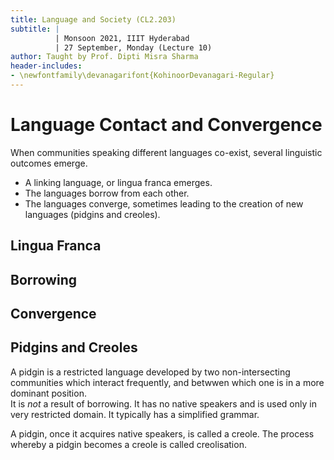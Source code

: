 ```yaml
---
title: Language and Society (CL2.203)
subtitle: |
          | Monsoon 2021, IIIT Hyderabad
          | 27 September, Monday (Lecture 10)
author: Taught by Prof. Dipti Misra Sharma
header-includes:
- \newfontfamily\devanagarifont{KohinoorDevanagari-Regular}
---
```


# Language Contact and Convergence
When communities speaking different languages co-exist, several linguistic outcomes emerge.  
* A linking language, or lingua franca emerges.
* The languages borrow from each other.
* The languages converge, sometimes leading to the creation of new languages (pidgins and creoles).

## Lingua Franca

## Borrowing

## Convergence

## Pidgins and Creoles
A pidgin is a restricted language developed by two non-intersecting communities which interact frequently, and betwwen which one is in a more dominant position.  
It is *not* a result of borrowing. It has no native speakers and is used only in very restricted domain. It typically has a simplified grammar.  

A pidgin, once it acquires native speakers, is called a creole. The process whereby a pidgin becomes a creole is called creolisation.
